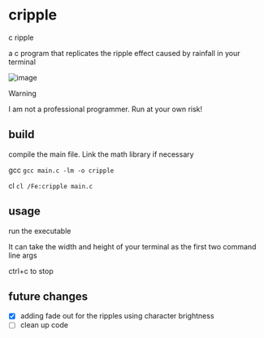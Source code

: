 # cripple

c ripple

a c program that replicates the ripple effect caused by rainfall in your terminal

![image](https://github.com/user-attachments/assets/67819231-bb1c-42b9-be09-74f4c0ade915)

> [!WARNING]
> I am not a professional programmer. Run at your own risk!

## build

compile the main file. Link the math library if necessary

gcc
`gcc main.c -lm -o cripple`

cl
`cl /Fe:cripple main.c`

## usage

run the executable

It can take the width and height of your terminal as the first two command line 
args

ctrl+c to stop

## future changes

- [x] adding fade out for the ripples using character brightness
- [ ] clean up code
